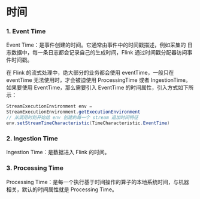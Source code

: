 # 时间

### 1. Event Time

Event Time：是事件创建的时间。它通常由事件中的时间戳描述，例如采集的 日志数据中，每一条日志都会记录自己的生成时间，Flink 通过时间戳分配器访问事 件时间戳。

在 Flink 的流式处理中，绝大部分的业务都会使用 eventTime，一般只在 eventTime 无法使用时，才会被迫使用 ProcessingTime 或者 IngestionTime。 如果要使用 EventTime，那么需要引入 EventTime 的时间属性，引入方式如下所 示：

```java
StreamExecutionEnvironment env =
StreamExecutionEnvironment.getExecutionEnvironment
// 从调用时刻开始给 env 创建的每一个 stream 追加时间特征
env.setStreamTimeCharacteristic(TimeCharacteristic.EventTime)
```



### 2. Ingestion Time

Ingestion Time：是数据进入 Flink 的时间。

### 3. Processing Time

Processing Time：是每一个执行基于时间操作的算子的本地系统时间，与机器 相关，默认的时间属性就是 Processing Time。

